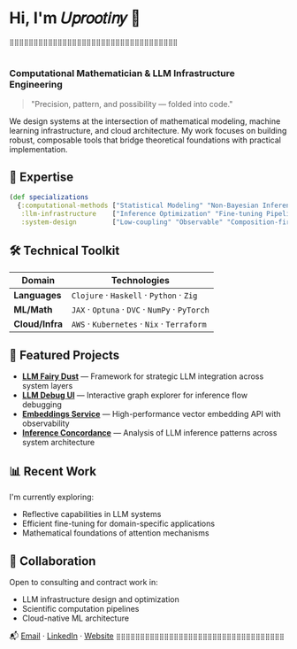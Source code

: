 # Hi, I'm 𝑈𝑝𝑟𝑜𝑜𝑡𝑖𝑛𝑦 👋


```⣿⣿⣿⣿⣿⣿⣿⣿⣿⣿⣿⣿⣿⣿⣿⣿⣿⣿⣿⣿⣿⣿⣿⣿⣿⣿⣿⣿⣿⣿⣿⣿⣿⣿⣿```
# 
### Computational Mathematician & LLM Infrastructure Engineering

> "Precision, pattern, and possibility — folded into code."

We design systems at the intersection of mathematical modeling, machine learning infrastructure, and cloud architecture. My work focuses on building robust, composable tools that bridge theoretical foundations with practical implementation.

## 🔬 Expertise

```clojure
(def specializations
  {:computational-methods ["Statistical Modeling" "Non-Bayesian Inference" "Causal Analysis"]
   :llm-infrastructure    ["Inference Optimization" "Fine-tuning Pipelines" "Traceable Systems"]
   :system-design         ["Low-coupling" "Observable" "Composition-first"]})

```

## 🛠️ Technical Toolkit

| Domain | Technologies |
|--------|-------------|
| **Languages** | `Clojure` · `Haskell` · `Python` · `Zig` |
| **ML/Math** | `JAX` · `Optuna` · `DVC` · `NumPy` · `PyTorch` |
| **Cloud/Infra** | `AWS` · `Kubernetes` · `Nix` · `Terraform` |

## 🚀 Featured Projects

- [**LLM Fairy Dust**](https://github.com/uprootiny/llm-fairy-dust) — Framework for strategic LLM integration across system layers
- [**LLM Debug UI**](https://github.com/uprootiny/llm-debug) — Interactive graph explorer for inference flow debugging
- [**Embeddings Service**](https://github.com/uprootiny/embeddings-service) — High-performance vector embedding API with observability
- [**Inference Concordance**](https://github.com/uprootiny/inference-concordance) — Analysis of LLM inference patterns across system architecture

## 📊 Recent Work

I'm currently exploring:
- Reflective capabilities in LLM systems
- Efficient fine-tuning for domain-specific applications
- Mathematical foundations of attention mechanisms

## 🤝 Collaboration

Open to consulting and contract work in:
- LLM infrastructure design and optimization
- Scientific computation pipelines
- Cloud-native ML architecture

📬 [Email](mailto:marchdown@gmail.com) · [LinkedIn](https://www.linkedin.com/in/pavel-vasilyev-65105b149/) · [Website](https://marchdown.github.io)
```⣿⣿⣿⣿⣿⣿⣿⣿⣿⣿⣿⣿⣿⣿⣿⣿⣿⣿⣿⣿⣿⣿⣿⣿⣿⣿⣿⣿⣿⣿⣿⣿⣿⣿⣿```
```

